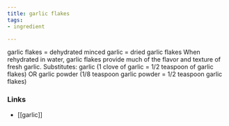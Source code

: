```yaml
---
title: garlic flakes
tags:
- ingredient

---
```

garlic flakes = dehydrated minced garlic = dried garlic flakes When rehydrated in water, garlic flakes provide much of the flavor and texture of fresh garlic. Substitutes: garlic (1 clove of garlic = 1/2 teaspoon of garlic flakes) OR garlic powder (1/8 teaspoon garlic powder = 1/2 teaspoon garlic flakes)

### Links

* [[garlic]]

